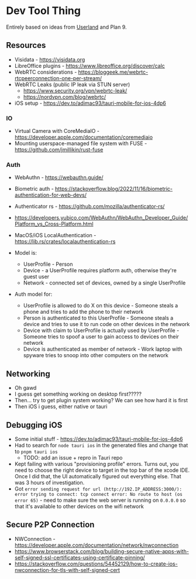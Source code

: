 # Dev Tool Thing
Entirely based on ideas from [Userland](https://www.youtube.com/watch?v=gla830WPBVU) and Plan 9.

## Resources
- Visidata - https://visidata.org
- LibreOffice plugins - https://www.libreoffice.org/discover/calc
- WebRTC considerations - https://bloggeek.me/webrtc-rtcpeerconnection-one-per-stream/
- WebRTC Leaks (public IP leak via STUN server)
  - https://www.security.org/vpn/webrtc-leak/
  - https://nordvpn.com/blog/webrtc/
- iOS setup - https://dev.to/adimac93/tauri-mobile-for-ios-4dp6


### IO
- Virtual Camera with CoreMediaIO - https://developer.apple.com/documentation/coremediaio
- Mounting userspace-managed file system with FUSE - https://github.com/jmillikin/rust-fuse

### Auth
- WebAuthn - https://webauthn.guide/
- Biometric auth - https://stackoverflow.blog/2022/11/16/biometric-authentication-for-web-devs/
- Authenticator rs - https://github.com/mozilla/authenticator-rs/
- https://developers.yubico.com/WebAuthn/WebAuthn_Developer_Guide/Platform_vs_Cross-Platform.html
- MacOS/iOS LocalAuthentication - https://lib.rs/crates/localauthentication-rs

- Model is:
  - UserProfile - Person
  - Device - a UserProfile requires platform auth, otherwise they're guest user
  - Network - connected set of devices, owned by a single UserProfile
- Auth model for:
  - UserProfile is allowed to do X on this device - Someone steals a phone and tries to add the phone to their network
  - Person is authenticated to this UserProfile - Someone steals a device and tries to use it to run code on other devices in the network
  - Device with claim to UserProfile is actually used by UserProfile - Someone tries to spoof a user to gain access to devices on their network
  - Device is authenticated as member of network - Work laptop with spyware tries to snoop into other computers on the network

## Networking
- Oh gawd
- I guess get something working on desktop first?????
- Then... try to get plugin system working? We can see how hard it is first
- Then iOS i guess, either native or tauri

## Debugging iOS
- Some initial stuff - https://dev.to/adimac93/tauri-mobile-for-ios-4dp6
- Had to search for `node tauri ios` in the generated files and change that to `pnpm tauri ios`
  - TODO: add an issue + repro in Tauri repo
- Kept failing with various "provisioning profile" errors. Turns out, you need to
  choose the right device to target in the top bar of the xcode IDE. Once I did that,
  the UI automatically figured out everything else. That was 3 hours of investigation.
- Got `error sending request for url (http://192.IP_ADDRESS:3000/): error trying to connect: tcp connect error: No route to host (os error 65)` - need to make sure the web server is running on `0.0.0.0`
  so that it's available to other devices on the wifi network


## Secure P2P Connection
- NWConnection - https://developer.apple.com/documentation/network/nwconnection
- https://www.browserstack.com/blog/building-secure-native-apps-with-self-signed-ssl-certificates-using-certificate-pinning/
- https://stackoverflow.com/questions/54452129/how-to-create-ios-nwconnection-for-tls-with-self-signed-cert
